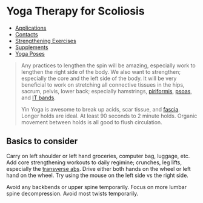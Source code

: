 # Yoga Therapy for Scoliosis

- [Applications](./apps.md)
- [Contacts](./contacts.md)
- [Strengthening Exercises](./strengthening-exercises/README.md)
- [Supplements](./supplements.md)
- [Yoga Poses](./yoga-poses/README.md)

> Any practices to lengthen the spin will be amazing, especially work to
> lengthen the right side of the body. We also want to strengthen; especially
> the core and the left side of the body. It will be very beneficial to work on
> stretching all connective tissues in the hips, sacrum, pelvis, lower back;
> especially hamstrings, [piriformis], [psoas], and [IT bands].
>
> Yin Yoga is awesome to break up acids, scar tissue, and [fascia]. Longer holds
> are ideal. At least 90 seconds to 2 minute holds. Organic movement between
> holds is all good to flush circulation.

## Basics to consider

Carry on left shoulder or left hand groceries, computer bag, luggage, etc. Add
core strengthening workouts to daily regimine; crunches, leg lifts, especially
the [transverse abs]. Drive either both hands on the wheel or left hand on the
wheel. Try using the mouse on the left side vs the right side.

Avoid any backbends or upper spine temporarily. Focus on more lumbar spine
decompression. Avoid most twists temporarily.

[piriformis]: https://en.wikipedia.org/wiki/Piriformis_muscle
[psoas]: https://en.wikipedia.org/wiki/Psoas_major_muscle
[IT bands]: https://en.wikipedia.org/wiki/Iliotibial_tract
[fascia]: https://en.wikipedia.org/wiki/Fascia
[transverse abs]: https://www.healthline.com/health/fitness-exercise/transverse-abdominal-exercises#how-to-engage-it
